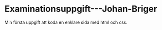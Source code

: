 # Examinationsuppgift---Johan-Briger


Min första uppgift att koda en enklare sida med html och css.
